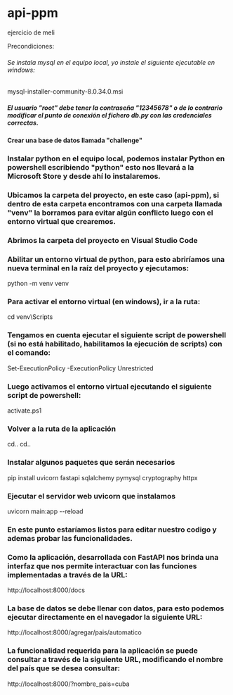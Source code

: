 # api-ppm
 ejercicio de meli

Precondiciones:
###### Se instala mysql en el equipo local, yo instale el siguiente ejecutable en windows:
mysql-installer-community-8.0.34.0.msi
##### El usuario "root" debe tener la contraseña "12345678" o de lo contrario modificar el punto de conexión el fichero db.py con las credenciales correctas.
#### Crear una base de datos llamada "challenge"
### Instalar python en el equipo local, podemos instalar Python en powershell escribiendo "python" esto nos llevará a la Microsoft Store y desde ahí lo instalaremos.
### Ubicamos la carpeta del proyecto, en este caso (api-ppm), si dentro de esta carpeta encontramos con una carpeta llamada "venv" la borramos para evitar algún conflicto luego con el entorno virtual que crearemos.
### Abrimos la carpeta del proyecto en Visual Studio Code
### Abilitar un entorno virtual de python, para esto abriríamos una nueva terminal en la raíz del proyecto y ejecutamos:
python -m venv venv
### Para activar el entorno virtual (en windows), ir a la ruta:
cd venv\Scripts
### Tengamos en cuenta ejecutar el siguiente script de powershell (si no está habilitado, habilitamos la ejecución de scripts) con el comando: 
Set-ExecutionPolicy -ExecutionPolicy Unrestricted
### Luego activamos el entorno virtual ejecutando el siguiente script de powershell:
activate.ps1
### Volver a la ruta de la aplicación
cd..
cd..
### Instalar algunos paquetes que serán necesarios
pip install uvicorn fastapi sqlalchemy pymysql cryptography httpx
### Ejecutar el servidor web uvicorn que instalamos
uvicorn main:app --reload
### En este punto estaríamos listos para editar nuestro codigo y ademas probar las funcionalidades.


### Como la aplicación, desarrollada con FastAPI nos brinda una interfaz que nos permite interactuar con las funciones implementadas a través de la URL:
http://localhost:8000/docs
### La base de datos se debe llenar con datos, para esto podemos ejecutar directamente en el navegador la siguiente URL:
http://localhost:8000/agregar/pais/automatico
### La funcionalidad requerida para la aplicación se puede consultar a través de la siguiente URL, modificando el nombre del país que se desea consultar:
http://localhost:8000/?nombre_pais=cuba